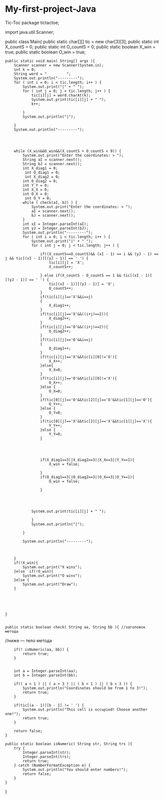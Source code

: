 # My-first-project-Java
Tic-Toc
package tictactoe;

import java.util.Scanner;

public class Main{
    public static char[][] tic = new char[3][3];
    public static int X_countS = 0;
    public static int O_countS = 0;
    public static boolean X_win = true;
    public static boolean O_win = true;


    public static void main( String[] args ){
        Scanner scanner = new Scanner(System.in);
        int k = 0;
        String word = "         ";
        System.out.println("---------");
        for ( int i = 0; i < tic.length; i++ ) {
            System.out.print("|" + " ");
            for ( int j = 0; j < tic.length; j++ ) {
                tic[i][j] = word.charAt(k);
                System.out.print(tic[i][j] + " ");
                k++;

            }
            System.out.println("|");

        }
        System.out.println("---------");




        while (X_win&&O_win&&(X_countS + O_countS < 9)) {
            System.out.print("Enter the coordinates: > ");
            String aI = scanner.next();
            String bJ = scanner.next();
            int X_diag1 = 0;
             int O_diag1 = 0;
             int X_diag2 = 0;
            int O_diag2 = 0;
            int Y_Y = 0;
            int X_X = 0;
            int O_X = 0;
             int O_Y = 0;
            while ( check(aI, bJ) ) {
                System.out.print("Enter the coordinates: > ");
                aI = scanner.next();
                bJ = scanner.next();
            }
            int xI = Integer.parseInt(aI);
            int yJ = Integer.parseInt(bJ);
            System.out.println("---------");
            for ( int i = 0; i < tic.length; i++ ) {
                System.out.print("|" + " ");
                for ( int j = 0; j < tic.length; j++ ) {

                    if((X_countS==O_countS)&& (xI - 1) == i && (yJ - 1) == j && tic[(xI - 1)][(yJ - 1)] == ' ') {
                        tic[i][j] = 'X';
                        X_countS++;

                    } else if(X_countS - O_countS == 1 && tic[(xI - 1)][(yJ - 1)] == ' ') {
                        tic[(xI - 1)][(yJ - 1)] = 'O';
                        O_countS++;
                    }
                    if(tic[i][j]=='X'&&i==j)
                    {
                        X_diag1++;
                    }
                    if(tic[i][j]=='X'&&((i+j)==2)){
                        X_diag2++;
                    }
                    if(tic[i][j]=='O'&&((i+j)==2)){
                        O_diag2++;
                    }
                    if(tic[i][j]=='O'&&i==j)
                    {
                        O_diag1++;
                    }
                    if(tic[i][j]=='X'&&tic[i][0]!='O'){
                        X_X++;
                    }else{
                        X_X=0;
                    }
                    if(tic[i][j]=='O'&&tic[i][0]!='X'){
                        O_X++;
                    }else {
                        O_X=0;
                    }
                    if(tic[0][j]=='O'&&tic[2][j]=='O'&&tic[1][j]=='O'){
                        O_Y++;
                    }else {
                        O_Y=0;
                    }
                    if(tic[0][j]=='X'&&tic[2][j]=='X'&&tic[1][j]=='X'){
                        Y_Y++;
                    }else {
                        Y_Y=0;
                    }




                    if(X_diag1==3||X_diag2==3||X_X==3||Y_Y==1){
                        X_win = false;

                    }
                    if(O_diag1==3||O_diag2==3||O_X==3||O_Y==1){
                        O_win = false;

                    }




                System.out.print(tic[i][j] + " ");

                }
                System.out.println("|");

            }

            System.out.println("---------");



        }
        if(!X_win){
            System.out.print("X wins");
        }else  if(!O_win){
            System.out.print("O wins");
        }else {
            System.out.print("Draw");
        }





    }


    public static boolean check( String aa, String bb ){ //заголовок метода
//ниже — тело метода


        if(! isNumeric(aa, bb)) {
            return true;
        }


        int a = Integer.parseInt(aa);
        int b = Integer.parseInt(bb);

        if(( a < 1 ) || ( a > 3 ) || ( b < 1 ) || ( b > 3 )) {
            System.out.println("Coordinates should be from 1 to 3!");
            return true;
        }

        if(tic[(a - 1)][b - 1] != ' ') {
            System.out.println("This cell is occupied! Choose another one!");
            return true;
        }

        return false;
    }

    public static boolean isNumeric( String str, String trs ){
        try {
            Integer.parseInt(str);
            Integer.parseInt(trs);
            return true;
        } catch (NumberFormatException e) {
            System.out.println("You should enter numbers!");
            return false;
        }
    }


}
